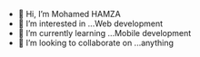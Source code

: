 - 👋 Hi, I’m Mohamed HAMZA
- 👀 I’m interested in ...Web development
- 🌱 I’m currently learning ...Mobile development
- 💞️ I’m looking to collaborate on ...anything

<!---
hamza-med/hamza-med is a ✨ special ✨ repository because its `README.md` (this file) appears on your GitHub profile.
You can click the Preview link to take a look at your changes.
--->
